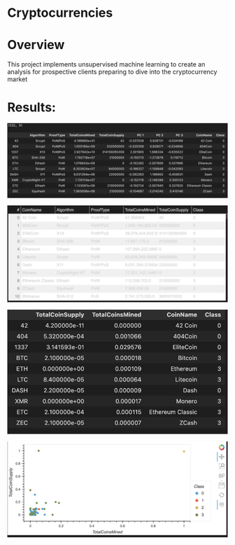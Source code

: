 # Cryptocurrencies

# Overview

This project implements unsupervised machine learning to create an analysis for prospective clients preparing to dive into the cryptocurrency market

# Results:

![Initial Created DataFrame](original_df.png)


![Cryptocurrency Table](currency_table.png)


![New DataFrame](New_df.png)


![Scatter Plot](hvplot.png)

